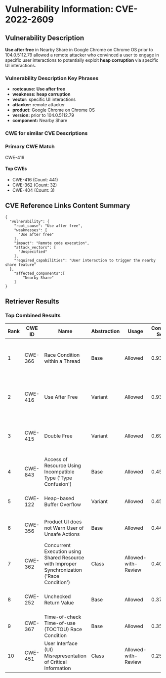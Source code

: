# Vulnerability Information: CVE-2022-2609

## Vulnerability Description
**Use after free** in Nearby Share in Google Chrome on Chrome OS prior to 104.0.5112.79 allowed a remote attacker who convinced a user to engage in specific user interactions to potentially exploit **heap corruption** via specific UI interactions.

### Vulnerability Description Key Phrases
- **rootcause:** **Use after free**
- **weakness:** **heap corruption**
- **vector:** specific UI interactions
- **attacker:** remote attacker
- **product:** Google Chrome on Chrome OS
- **version:** prior to 104.0.5112.79
- **component:** Nearby Share

### CWE for similar CVE Descriptions
### Primary CWE Match
CWE-416

#### Top CWEs
- CWE-416 (Count: 441)
- CWE-362 (Count: 32)
- CWE-404 (Count: 3)

## CVE Reference Links Content Summary
```
{
  "vulnerability": {
    "root_cause": "Use after free",
    "weaknesses": [
      "Use after free"
    ],
    "impact": "Remote code execution",
    "attack_vectors": [
      "Unspecified"
    ],
    "required_capabilities": "User interaction to trigger the nearby share feature"
  },
    "affected_components":[
        "Nearby Share"
    ]
}
```

## Retriever Results

### Top Combined Results

| Rank | CWE ID | Name | Abstraction | Usage | Combined Score | Retrievers | Individual Scores |
|------|--------|------|-------------|-------|---------------|------------|-------------------|
| 1 | CWE-366 | Race Condition within a Thread | Base | Allowed | 0.9385 | dense, sparse, graph | dense: 0.613, sparse: 0.714, graph: 0.625 |
| 2 | CWE-416 | Use After Free | Variant | Allowed | 0.9372 | dense, sparse, graph | dense: 0.657, sparse: 0.617, graph: 0.932 |
| 3 | CWE-415 | Double Free | Variant | Allowed | 0.6903 | dense, sparse, graph | dense: 0.556, sparse: 0.313, graph: 0.812 |
| 4 | CWE-843 | Access of Resource Using Incompatible Type ('Type Confusion') | Base | Allowed | 0.4581 | dense, sparse | dense: 0.521, sparse: 0.345 |
| 5 | CWE-122 | Heap-based Buffer Overflow | Variant | Allowed | 0.4551 | dense, sparse | dense: 0.541, sparse: 0.389 |
| 6 | CWE-356 | Product UI does not Warn User of Unsafe Actions | Base | Allowed | 0.4495 | dense, sparse | dense: 0.538, sparse: 0.315 |
| 7 | CWE-362 | Concurrent Execution using Shared Resource with Improper Synchronization ('Race Condition') | Class | Allowed-with-Review | 0.4049 | dense, sparse, graph | dense: 0.531, sparse: 0.347, graph: 0.631 |
| 8 | CWE-252 | Unchecked Return Value | Base | Allowed | 0.3749 | sparse, graph | sparse: 0.279, graph: 0.602 |
| 9 | CWE-367 | Time-of-check Time-of-use (TOCTOU) Race Condition | Base | Allowed | 0.3581 | dense, sparse | dense: 0.527, sparse: 0.165 |
| 10 | CWE-451 | User Interface (UI) Misrepresentation of Critical Information | Class | Allowed-with-Review | 0.2550 | dense, sparse | dense: 0.547, sparse: 0.280 |

